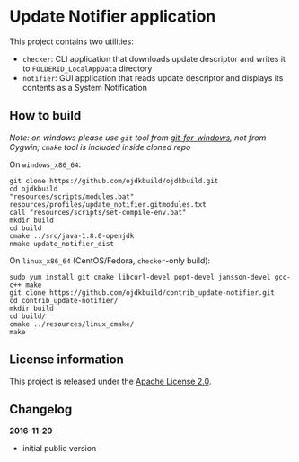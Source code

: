 Update Notifier application
===========================

This project contains two utilities:

 - `checker`: CLI application that downloads update descriptor and writes it to `FOLDERID_LocalAppData` directory
 - `notifier`: GUI application that reads update descriptor and displays its contents as a System Notification

How to build
------------

*Note: on windows please use `git` tool from [git-for-windows](https://git-for-windows.github.io/), not from Cygwin; `cmake` tool is included inside cloned repo*

On `windows_x86_64`:

    git clone https://github.com/ojdkbuild/ojdkbuild.git
    cd ojdkbuild
    "resources/scripts/modules.bat" resources/profiles/update_notifier.gitmodules.txt
    call "resources/scripts/set-compile-env.bat"
    mkdir build
    cd build
    cmake ../src/java-1.8.0-openjdk
    nmake update_notifier_dist

On `linux_x86_64` (CentOS/Fedora, `checker`-only build):

    sudo yum install git cmake libcurl-devel popt-devel jansson-devel gcc-c++ make
    git clone https://github.com/ojdkbuild/contrib_update-notifier.git
    cd contrib_update-notifier/
    mkdir build
    cd build/
    cmake ../resources/linux_cmake/
    make 

License information
-------------------

This project is released under the [Apache License 2.0](http://www.apache.org/licenses/LICENSE-2.0).

Changelog
---------

**2016-11-20**

 * initial public version
